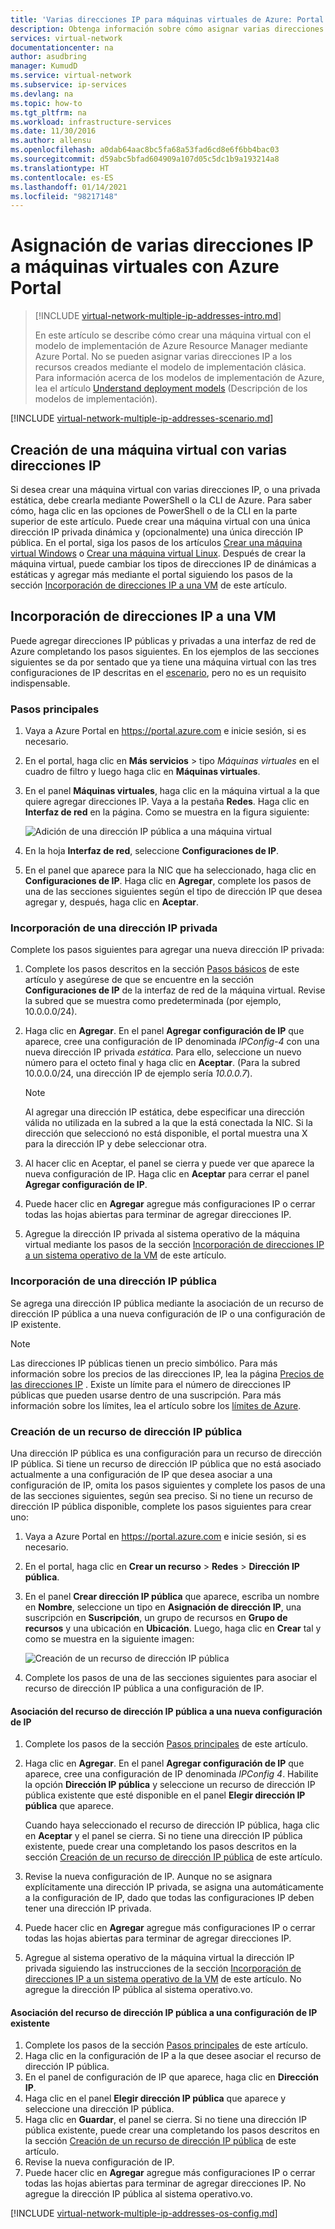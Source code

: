 ```yaml
---
title: 'Varias direcciones IP para máquinas virtuales de Azure: Portal | Microsoft Docs'
description: Obtenga información sobre cómo asignar varias direcciones IP a una máquina virtual con Azure Portal | Resource Manager.
services: virtual-network
documentationcenter: na
author: asudbring
manager: KumudD
ms.service: virtual-network
ms.subservice: ip-services
ms.devlang: na
ms.topic: how-to
ms.tgt_pltfrm: na
ms.workload: infrastructure-services
ms.date: 11/30/2016
ms.author: allensu
ms.openlocfilehash: a0dab64aac8bc5fa68a53fad6cd8e6f6bb4bac03
ms.sourcegitcommit: d59abc5bfad604909a107d05c5dc1b9a193214a8
ms.translationtype: HT
ms.contentlocale: es-ES
ms.lasthandoff: 01/14/2021
ms.locfileid: "98217148"
---
```

# <a name="assign-multiple-ip-addresses-to-virtual-machines-using-the-azure-portal"></a>Asignación de varias direcciones IP a máquinas virtuales con Azure Portal

> [!INCLUDE [virtual-network-multiple-ip-addresses-intro.md](../../includes/virtual-network-multiple-ip-addresses-intro.md)]
> 
> En este artículo se describe cómo crear una máquina virtual con el modelo de implementación de Azure Resource Manager mediante Azure Portal. No se pueden asignar varias direcciones IP a los recursos creados mediante el modelo de implementación clásica. Para información acerca de los modelos de implementación de Azure, lea el artículo [Understand deployment models](../azure-resource-manager/management/deployment-models.md) (Descripción de los modelos de implementación).

[!INCLUDE [virtual-network-multiple-ip-addresses-scenario.md](../../includes/virtual-network-multiple-ip-addresses-scenario.md)]

## <a name="create-a-vm-with-multiple-ip-addresses"></a><a name = "create"></a>Creación de una máquina virtual con varias direcciones IP

Si desea crear una máquina virtual con varias direcciones IP, o una privada estática, debe crearla mediante PowerShell o la CLI de Azure. Para saber cómo, haga clic en las opciones de PowerShell o de la CLI en la parte superior de este artículo. Puede crear una máquina virtual con una única dirección IP privada dinámica y (opcionalmente) una única dirección IP pública. En el portal, siga los pasos de los artículos [Crear una máquina virtual Windows](../virtual-machines/windows/quick-create-portal.md) o [Crear una máquina virtual Linux](../virtual-machines/linux/quick-create-portal.md). Después de crear la máquina virtual, puede cambiar los tipos de direcciones IP de dinámicas a estáticas y agregar más mediante el portal siguiendo los pasos de la sección [Incorporación de direcciones IP a una VM](#add) de este artículo.

## <a name="add-ip-addresses-to-a-vm"></a><a name="add"></a>Incorporación de direcciones IP a una VM

Puede agregar direcciones IP públicas y privadas a una interfaz de red de Azure completando los pasos siguientes. En los ejemplos de las secciones siguientes se da por sentado que ya tiene una máquina virtual con las tres configuraciones de IP descritas en el [escenario](#scenario), pero no es un requisito indispensable.

### <a name="core-steps"></a><a name="coreadd"></a>Pasos principales

1. Vaya a Azure Portal en https://portal.azure.com e inicie sesión, si es necesario.
2. En el portal, haga clic en **Más servicios** > tipo *Máquinas virtuales* en el cuadro de filtro y luego haga clic en **Máquinas virtuales**.
3. En el panel **Máquinas virtuales**, haga clic en la máquina virtual a la que quiere agregar direcciones IP. Vaya a la pestaña **Redes**. Haga clic en **Interfaz de red** en la página. Como se muestra en la figura siguiente: 


    ![Adición de una dirección IP pública a una máquina virtual](./media/virtual-network-multiple-ip-addresses-portal/figure200319.png)
4. En la hoja **Interfaz de red**, seleccione **Configuraciones de IP**.

5. En el panel que aparece para la NIC que ha seleccionado, haga clic en **Configuraciones de IP**. Haga clic en **Agregar**, complete los pasos de una de las secciones siguientes según el tipo de dirección IP que desea agregar y, después, haga clic en **Aceptar**. 

### <a name="add-a-private-ip-address"></a>Incorporación de una dirección IP privada

Complete los pasos siguientes para agregar una nueva dirección IP privada:

1. Complete los pasos descritos en la sección [Pasos básicos](#coreadd) de este artículo y asegúrese de que se encuentre en la sección **Configuraciones de IP** de la interfaz de red de la máquina virtual.  Revise la subred que se muestra como predeterminada (por ejemplo, 10.0.0.0/24).
2. Haga clic en **Agregar**. En el panel **Agregar configuración de IP** que aparece, cree una configuración de IP denominada *IPConfig-4* con una nueva dirección IP privada *estática*. Para ello, seleccione un nuevo número para el octeto final y haga clic en **Aceptar**.  (Para la subred 10.0.0.0/24, una dirección IP de ejemplo sería *10.0.0.7*).

    > [!NOTE]
    > Al agregar una dirección IP estática, debe especificar una dirección válida no utilizada en la subred a la que la está conectada la NIC. Si la dirección que seleccionó no está disponible, el portal muestra una X para la dirección IP y debe seleccionar otra.

3. Al hacer clic en Aceptar, el panel se cierra y puede ver que aparece la nueva configuración de IP. Haga clic en **Aceptar** para cerrar el panel **Agregar configuración de IP**.
4. Puede hacer clic en **Agregar** agregue más configuraciones IP o cerrar todas las hojas abiertas para terminar de agregar direcciones IP.
5. Agregue la dirección IP privada al sistema operativo de la máquina virtual mediante los pasos de la sección [Incorporación de direcciones IP a un sistema operativo de la VM](#os-config) de este artículo.

### <a name="add-a-public-ip-address"></a>Incorporación de una dirección IP pública

Se agrega una dirección IP pública mediante la asociación de un recurso de dirección IP pública a una nueva configuración de IP o una configuración de IP existente.

> [!NOTE]
> Las direcciones IP públicas tienen un precio simbólico. Para más información sobre los precios de las direcciones IP, lea la página [Precios de las direcciones IP](https://azure.microsoft.com/pricing/details/ip-addresses) . Existe un límite para el número de direcciones IP públicas que pueden usarse dentro de una suscripción. Para más información sobre los límites, lea el artículo sobre los [límites de Azure](../azure-resource-manager/management/azure-subscription-service-limits.md#networking-limits).
> 

### <a name="create-a-public-ip-address-resource"></a><a name="create-public-ip"></a>Creación de un recurso de dirección IP pública

Una dirección IP pública es una configuración para un recurso de dirección IP pública. Si tiene un recurso de dirección IP pública que no está asociado actualmente a una configuración de IP que desea asociar a una configuración de IP, omita los pasos siguientes y complete los pasos de una de las secciones siguientes, según sea preciso. Si no tiene un recurso de dirección IP pública disponible, complete los pasos siguientes para crear uno:

1. Vaya a Azure Portal en https://portal.azure.com e inicie sesión, si es necesario.
3. En el portal, haga clic en **Crear un recurso** > **Redes** > **Dirección IP pública**.
4. En el panel **Crear dirección IP pública** que aparece, escriba un nombre en **Nombre**, seleccione un tipo en **Asignación de dirección IP**, una suscripción en **Suscripción**, un grupo de recursos en **Grupo de recursos** y una ubicación en **Ubicación**. Luego, haga clic en **Crear** tal y como se muestra en la siguiente imagen:

    ![Creación de un recurso de dirección IP pública](./media/virtual-network-multiple-ip-addresses-portal/figure5.png)

5. Complete los pasos de una de las secciones siguientes para asociar el recurso de dirección IP pública a una configuración de IP.

#### <a name="associate-the-public-ip-address-resource-to-a-new-ip-configuration"></a>Asociación del recurso de dirección IP pública a una nueva configuración de IP

1. Complete los pasos de la sección [Pasos principales](#coreadd) de este artículo.
2. Haga clic en **Agregar**. En el panel **Agregar configuración de IP** que aparece, cree una configuración de IP denominada *IPConfig 4*. Habilite la opción **Dirección IP pública** y seleccione un recurso de dirección IP pública existente que esté disponible en el panel **Elegir dirección IP pública** que aparece.

    Cuando haya seleccionado el recurso de dirección IP pública, haga clic en **Aceptar** y el panel se cierra. Si no tiene una dirección IP pública existente, puede crear una completando los pasos descritos en la sección [Creación de un recurso de dirección IP pública](#create-public-ip) de este artículo. 

3. Revise la nueva configuración de IP. Aunque no se asignara explícitamente una dirección IP privada, se asigna una automáticamente a la configuración de IP, dado que todas las configuraciones IP deben tener una dirección IP privada.
4. Puede hacer clic en **Agregar** agregue más configuraciones IP o cerrar todas las hojas abiertas para terminar de agregar direcciones IP.
5. Agregue al sistema operativo de la máquina virtual la dirección IP privada siguiendo las instrucciones de la sección [Incorporación de direcciones IP a un sistema operativo de la VM](#os-config) de este artículo. No agregue la dirección IP pública al sistema operativo.vo.

#### <a name="associate-the-public-ip-address-resource-to-an-existing-ip-configuration"></a>Asociación del recurso de dirección IP pública a una configuración de IP existente

1. Complete los pasos de la sección [Pasos principales](#coreadd) de este artículo.
2. Haga clic en la configuración de IP a la que desee asociar el recurso de dirección IP pública.
3. En el panel de configuración de IP que aparece, haga clic en **Dirección IP**.
4. Haga clic en el panel **Elegir dirección IP pública** que aparece y seleccione una dirección IP pública.
5. Haga clic en **Guardar**, el panel se cierra. Si no tiene una dirección IP pública existente, puede crear una completando los pasos descritos en la sección [Creación de un recurso de dirección IP pública](#create-public-ip) de este artículo.
3. Revise la nueva configuración de IP.
4. Puede hacer clic en **Agregar** agregue más configuraciones IP o cerrar todas las hojas abiertas para terminar de agregar direcciones IP. No agregue la dirección IP pública al sistema operativo.vo.


[!INCLUDE [virtual-network-multiple-ip-addresses-os-config.md](../../includes/virtual-network-multiple-ip-addresses-os-config.md)]